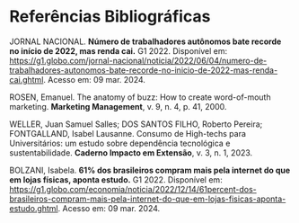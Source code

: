 # Referências Bibliográficas

JORNAL NACIONAL. <b>Número de trabalhadores autônomos bate recorde no início de 2022, mas renda cai.</b> G1 2022. Disponível em: https://g1.globo.com/jornal-nacional/noticia/2022/06/04/numero-de-trabalhadores-autonomos-bate-recorde-no-inicio-de-2022-mas-renda-cai.ghtml. Acesso em: 09 mar. 2024.

ROSEN, Emanuel. The anatomy of buzz: How to create word-of-mouth marketing. <b>Marketing Management</b>, v. 9, n. 4, p. 41, 2000.

WELLER, Juan Samuel Salles; DOS SANTOS FILHO, Roberto Pereira; FONTGALLAND, Isabel Lausanne. Consumo de High-techs para Universitários: um estudo sobre dependência tecnológica e sustentabilidade. <b>Caderno Impacto em Extensão</b>, v. 3, n. 1, 2023.

BOLZANI, Isabela. <b>61% dos brasileiros compram mais pela internet do que em lojas físicas, aponta estudo.</b> G1 2022. Disponível em: https://g1.globo.com/economia/noticia/2022/12/14/61percent-dos-brasileiros-compram-mais-pela-internet-do-que-em-lojas-fisicas-aponta-estudo.ghtml. Acesso em: 09 mar. 2024.

